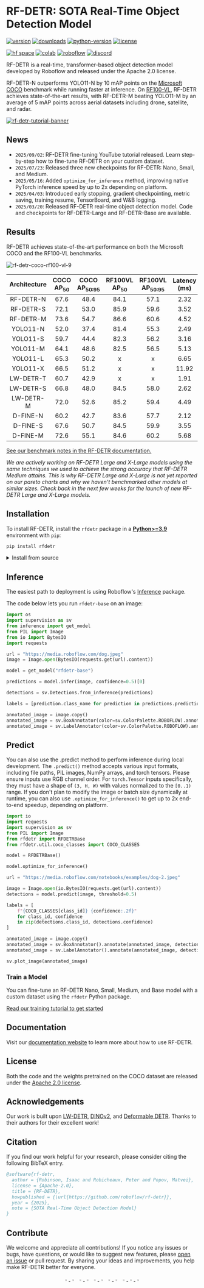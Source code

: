 # RF-DETR: SOTA Real-Time Object Detection Model

[![version](https://badge.fury.io/py/rfdetr.svg)](https://badge.fury.io/py/rfdetr)
[![downloads](https://img.shields.io/pypi/dm/rfdetr)](https://pypistats.org/packages/rfdetr)
[![python-version](https://img.shields.io/pypi/pyversions/rfdetr)](https://badge.fury.io/py/rfdetr)
[![license](https://img.shields.io/badge/license-Apache%202.0-blue)](https://github.com/roboflow/rfdetr/blob/main/LICENSE)

[![hf space](https://img.shields.io/badge/%F0%9F%A4%97%20Hugging%20Face-Spaces-blue)](https://huggingface.co/spaces/SkalskiP/RF-DETR)
[![colab](https://colab.research.google.com/assets/colab-badge.svg)](https://colab.research.google.com/github/roboflow-ai/notebooks/blob/main/notebooks/how-to-finetune-rf-detr-on-detection-dataset.ipynb)
[![roboflow](https://raw.githubusercontent.com/roboflow-ai/notebooks/main/assets/badges/roboflow-blogpost.svg)](https://blog.roboflow.com/rf-detr)
[![discord](https://img.shields.io/discord/1159501506232451173?logo=discord&label=discord&labelColor=fff&color=5865f2&link=https%3A%2F%2Fdiscord.gg%2FGbfgXGJ8Bk)](https://discord.gg/GbfgXGJ8Bk)

RF-DETR is a real-time, transformer-based object detection model developed by Roboflow and released under the Apache 2.0 license.

RF-DETR-N outperforms YOLO11-N by 10 mAP points on the [Microsoft COCO](https://cocodataset.org/#home) benchmark while running faster at inference. On [RF100-VL](https://github.com/roboflow/rf100-vl), RF-DETR achieves state-of-the-art results, with RF-DETR-M beating YOLO11-M by an average of 5 mAP points across aerial datasets including drone, satellite, and radar.

[![rf-detr-tutorial-banner](https://github.com/user-attachments/assets/555a45c3-96e8-4d8a-ad29-f23403c8edfd)](https://youtu.be/-OvpdLAElFA)

## News

- `2025/09/02`: RF-DETR fine-tuning YouTube tutorial released. Learn step-by-step how to fine-tune RF-DETR on your custom dataset.
- `2025/07/23`: Released three new checkpoints for RF-DETR: Nano, Small, and Medium.
- `2025/05/16`: Added `optimize_for_inference` method, improving native PyTorch inference speed by up to 2x depending on platform.
- `2025/04/03`: Introduced early stopping, gradient checkpointing, metric saving, training resume, TensorBoard, and W&B logging.
- `2025/03/20`: Released RF-DETR real-time object detection model. Code and checkpoints for RF-DETR-Large and RF-DETR-Base are available.

## Results

RF-DETR achieves state-of-the-art performance on both the Microsoft COCO and the RF100-VL benchmarks.

![rf-detr-coco-rf100-vl-9](https://media.roboflow.com/rfdetr/pareto1.png)

| Architecture | COCO AP<sub>50</sub> |  COCO AP<sub>50:95</sub>   |  RF100VL AP<sub>50</sub>   | RF100VL AP<sub>50:95</sub>  |  Latency (ms)   |   Params (M) |
|:------------:|:--------------------:|:--------------------------:|:--------------------------:|:---------------------------:|:---------------:|:------------:|
|  RF-DETR-N   |         67.6         |            48.4            |            84.1            |            57.1             |      2.32       |         30.5 |
|  RF-DETR-S   |         72.1         |            53.0            |            85.9            |            59.6             |      3.52       |         32.1 |
|  RF-DETR-M   |         73.6         |            54.7            |            86.6            |            60.6             |      4.52       |         33.7 |
|   YOLO11-N   |         52.0         |            37.4            |            81.4            |            55.3             |      2.49       |          2.6 |
|   YOLO11-S   |         59.7         |            44.4            |            82.3            |            56.2             |      3.16       |          9.4 |
|   YOLO11-M   |         64.1         |            48.6            |            82.5            |            56.5             |      5.13       |         20.1 |
|   YOLO11-L   |         65.3         |            50.2            |             x              |              x              |      6.65       |         25.3 |
|   YOLO11-X   |         66.5         |            51.2            |             x              |              x              |      11.92      |         56.9 |
|  LW-DETR-T   |         60.7         |            42.9            |             x              |              x              |      1.91       |         12.1 |
|  LW-DETR-S   |         66.8         |            48.0            |            84.5            |            58.0             |      2.62       |         14.6 |
|  LW-DETR-M   |         72.0         |            52.6            |            85.2            |            59.4             |      4.49       |         28.2 |
|   D-FINE-N   |         60.2         |            42.7            |            83.6            |            57.7             |      2.12       |          3.8 |
|   D-FINE-S   |         67.6         |            50.7            |            84.5            |            59.9             |      3.55       |         10.2 |
|   D-FINE-M   |         72.6         |            55.1            |            84.6            |            60.2             |      5.68       |         19.2 |

[See our benchmark notes in the RF-DETR documentation.](https://rfdetr.roboflow.com/learn/benchmarks/)

_We are actively working on RF-DETR Large and X-Large models using the same techniques we used to achieve the strong accuracy that RF-DETR Medium attains. This is why RF-DETR Large and X-Large is not yet reported on our pareto charts and why we haven't benchmarked other models at similar sizes. Check back in the next few weeks for the launch of new RF-DETR Large and X-Large models._

## Installation

To install RF-DETR, install the `rfdetr` package in a [**Python>=3.9**](https://www.python.org/) environment with `pip`:

```bash
pip install rfdetr
```

<details>
<summary>Install from source</summary>

<br>

By installing RF-DETR from source, you can explore the most recent features and enhancements that have not yet been officially released. Please note that these updates are still in development and may not be as stable as the latest published release.

```bash
pip install git+https://github.com/roboflow/rf-detr.git
```

</details>

## Inference

The easiest path to deployment is using Roboflow's [Inference](https://github.com/roboflow/inference) package. 

The code below lets you run `rfdetr-base` on an image:

```python
import os
import supervision as sv
from inference import get_model
from PIL import Image
from io import BytesIO
import requests

url = "https://media.roboflow.com/dog.jpeg"
image = Image.open(BytesIO(requests.get(url).content))

model = get_model("rfdetr-base")

predictions = model.infer(image, confidence=0.5)[0]

detections = sv.Detections.from_inference(predictions)

labels = [prediction.class_name for prediction in predictions.predictions]

annotated_image = image.copy()
annotated_image = sv.BoxAnnotator(color=sv.ColorPalette.ROBOFLOW).annotate(annotated_image, detections)
annotated_image = sv.LabelAnnotator(color=sv.ColorPalette.ROBOFLOW).annotate(annotated_image, detections, labels)
```

## Predict

You can also use the .predict method to perform inference during local development. The `.predict()` method accepts various input formats, including file paths, PIL images, NumPy arrays, and torch tensors. Please ensure inputs use RGB channel order. For `torch.Tensor` inputs specifically, they must have a shape of `(3, H, W)` with values normalized to the `[0..1)` range. If you don't plan to modify the image or batch size dynamically at runtime, you can also use `.optimize_for_inference()` to get up to 2x end-to-end speedup, depending on platform.

```python
import io
import requests
import supervision as sv
from PIL import Image
from rfdetr import RFDETRBase
from rfdetr.util.coco_classes import COCO_CLASSES

model = RFDETRBase()

model.optimize_for_inference()

url = "https://media.roboflow.com/notebooks/examples/dog-2.jpeg"

image = Image.open(io.BytesIO(requests.get(url).content))
detections = model.predict(image, threshold=0.5)

labels = [
    f"{COCO_CLASSES[class_id]} {confidence:.2f}"
    for class_id, confidence
    in zip(detections.class_id, detections.confidence)
]

annotated_image = image.copy()
annotated_image = sv.BoxAnnotator().annotate(annotated_image, detections)
annotated_image = sv.LabelAnnotator().annotate(annotated_image, detections, labels)

sv.plot_image(annotated_image)
```

### Train a Model

You can fine-tune an RF-DETR Nano, Small, Medium, and Base model with a custom dataset using the `rfdetr` Python package.

[Read our training tutorial to get started](https://rfdetr.roboflow.com/learn/train/)

## Documentation

Visit our [documentation website](https://rfdetr.roboflow.com) to learn more about how to use RF-DETR.

## License

Both the code and the weights pretrained on the COCO dataset are released under the [Apache 2.0 license](https://github.com/roboflow/r-flow/blob/main/LICENSE).

## Acknowledgements

Our work is built upon [LW-DETR](https://arxiv.org/pdf/2406.03459), [DINOv2](https://arxiv.org/pdf/2304.07193), and [Deformable DETR](https://arxiv.org/pdf/2010.04159). Thanks to their authors for their excellent work!

## Citation

If you find our work helpful for your research, please consider citing the following BibTeX entry.

```bibtex
@software{rf-detr,
  author = {Robinson, Isaac and Robicheaux, Peter and Popov, Matvei},
  license = {Apache-2.0},
  title = {RF-DETR},
  howpublished = {\url{https://github.com/roboflow/rf-detr}},
  year = {2025},
  note = {SOTA Real-Time Object Detection Model}
}
```

## Contribute

We welcome and appreciate all contributions! If you notice any issues or bugs, have questions, or would like to suggest new features, please [open an issue](https://github.com/roboflow/rf-detr/issues/new) or pull request. By sharing your ideas and improvements, you help make RF-DETR better for everyone.

<div align="center">
      <a href="https://youtube.com/roboflow">
          <img
            src="https://media.roboflow.com/notebooks/template/icons/purple/youtube.png?ik-sdk-version=javascript-1.4.3&updatedAt=1672949634652"
            width="3%"
          />
      </a>
      <img src="https://raw.githubusercontent.com/ultralytics/assets/main/social/logo-transparent.png" width="3%"/>
      <a href="https://roboflow.com">
          <img
            src="https://media.roboflow.com/notebooks/template/icons/purple/roboflow-app.png?ik-sdk-version=javascript-1.4.3&updatedAt=1672949746649"
            width="3%"
          />
      </a>
      <img src="https://raw.githubusercontent.com/ultralytics/assets/main/social/logo-transparent.png" width="3%"/>
      <a href="https://www.linkedin.com/company/roboflow-ai/">
          <img
            src="https://media.roboflow.com/notebooks/template/icons/purple/linkedin.png?ik-sdk-version=javascript-1.4.3&updatedAt=1672949633691"
            width="3%"
          />
      </a>
      <img src="https://raw.githubusercontent.com/ultralytics/assets/main/social/logo-transparent.png" width="3%"/>
      <a href="https://docs.roboflow.com">
          <img
            src="https://media.roboflow.com/notebooks/template/icons/purple/knowledge.png?ik-sdk-version=javascript-1.4.3&updatedAt=1672949634511"
            width="3%"
          />
      </a>
      <img src="https://raw.githubusercontent.com/ultralytics/assets/main/social/logo-transparent.png" width="3%"/>
      <a href="https://discuss.roboflow.com">
          <img
            src="https://media.roboflow.com/notebooks/template/icons/purple/forum.png?ik-sdk-version=javascript-1.4.3&updatedAt=1672949633584"
            width="3%"
          />
      <img src="https://raw.githubusercontent.com/ultralytics/assets/main/social/logo-transparent.png" width="3%"/>
      <a href="https://blog.roboflow.com">
          <img
            src="https://media.roboflow.com/notebooks/template/icons/purple/blog.png?ik-sdk-version=javascript-1.4.3&updatedAt=1672949633605"
            width="3%"
          />
      </a>
      </a>
  </div>
</div>
